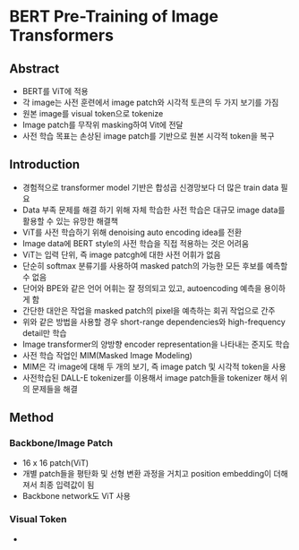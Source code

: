 # BERT Pre-Training of Image Transformers

## Abstract

- BERT를 ViT에 적용
- 각 image는 사전 훈련에서 image patch와 시각적 토큰의 두 가지 보기를 가짐
- 원본 image를 visual token으로 tokenize
- Image patch를 무작위 masking하여 Vit에 전달
- 사전 학습 목표는 손상된 image patch를 기반으로 원본 시각적 token을 복구

## Introduction

- 경험적으로 transformer model 기반은 합성곱 신경망보다 더 많은 train data 필요
- Data 부족 문제를 해결 하기 위해 자체 학습한 사전 학습은 대규모 image data를 활용할 수 있는 유망한 해결책
- ViT를 사전 학습하기 위해 denoising auto encoding idea를 전환
- Image data에 BERT style의 사전 학습을 직접 적용하는 것은 어려움
- ViT는 입력 단위, 즉 image patcgh에 대한 사전 어휘가 없음
- 단순히 softmax 분류기를 사용하여 masked patch의 가능한 모든 후보를 예측할 수 없음
- 단어와 BPE와 같은 언어 어휘는 잘 정의되고 있고, autoencoding 예측을 용이하게 함
- 간단한 대안은 작업을 masked patch의 pixel을 예측하는 회귀 작업으로 간주
- 위와 같은 방법을 사용할 경우 short-range dependencies와 high-frequency detail만 학습 
- Image transformer의 양방향 encoder representation을 나타내는 준지도 학습
- 사전 학습 작업인 MIM(Masked Image Modeling)
- MIM은 각 image에 대해 두 개의 보기, 즉 image patch 및 시각적 token을 사용
- 사전학습된 DALL-E tokenizer를 이용해서 image patch들을 tokenizer 해서 위의 문제들을 해결

## Method

### Backbone/Image Patch

- 16 x 16 patch(ViT)
- 개별 patch들을 평탄화 및 선형 변환 과정을 거치고 position embedding이 더해져서 최종 입력값이 됨
- Backbone network도 ViT 사용

### Visual Token

- 
